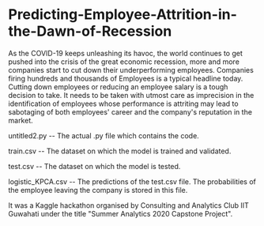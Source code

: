 # Predicting-Employee-Attrition-in-the-Dawn-of-Recession
As the COVID-19 keeps unleashing its havoc, the world continues to get pushed into the crisis of the great economic recession, more and more companies start to cut down their underperforming employees. Companies firing hundreds and thousands of Employees is a typical headline today. Cutting down employees or reducing an employee salary is a tough decision to take. It needs to be taken with utmost care as imprecision in the identification of employees whose performance is attriting may lead to sabotaging of both employees' career and the company's reputation in the market.


untitled2.py -- The actual .py file which contains the code.

train.csv -- The dataset on which the model is trained and validated.

test.csv -- The dataset on which the model is tested.

logistic_KPCA.csv -- The predictions of the test.csv file. The probabilities of the employee leaving the company is stored in this file.

It was a Kaggle hackathon organised by Consulting and Analytics Club IIT Guwahati under the title "Summer Analytics 2020 Capstone Project".
